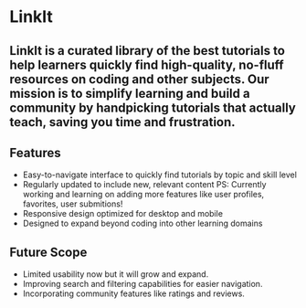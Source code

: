 # LinkIt

**LinkIt** is a curated library of the best tutorials to help learners quickly find high-quality, no-fluff resources on coding and other subjects. Our mission is to simplify learning and build a community by handpicking tutorials that actually teach, saving you time and frustration.
---
## Features

- Easy-to-navigate interface to quickly find tutorials by topic and skill level
- Regularly updated to include new, relevant content PS: Currently working and learning on adding more features like user profiles, favorites, user submitions!
- Responsive design optimized for desktop and mobile
- Designed to expand beyond coding into other learning domains

## Future Scope
- Limited usability now but it will grow and expand.
- Improving search and filtering capabilities for easier navigation.
- Incorporating community features like ratings and reviews.
